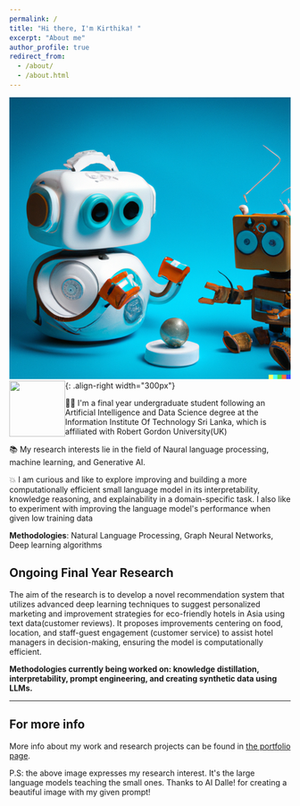 ```yaml
---
permalink: /
title: "Hi there, I'm Kirthika! "
excerpt: "About me"
author_profile: true
redirect_from: 
  - /about/
  - /about.html
---
```


![Illustration of robots teaching one another](/images/robots-1.png){: .align-right width="300px"}
<img align="left" width="100" height="100" src="https://picsum.photos/100/100">

👩‍💻 I'm a final year undergraduate student following an Artificial Intelligence and Data Science degree at the Information Institute Of Technology Sri Lanka, which is affiliated with Robert Gordon University(UK)

📚 My research interests lie in the field of Naural language processing, machine learning, and Generative AI.

💥 I am curious and like to explore improving and building a more computationally efficient small language model in its interpretability, knowledge reasoning, and explainability in a domain-specific task. I also like to experiment with improving the language model's performance  when given low training data 

 **Methodologies**: Natural Language Processing, Graph Neural Networks, Deep learning algorithms
 

## Ongoing Final Year Research 

The aim of the research is to develop a novel recommendation system that utilizes advanced deep learning techniques to suggest personalized marketing and improvement strategies for eco-friendly hotels in Asia using text data(customer reviews). It proposes improvements centering on food, location, and staff-guest engagement (customer service) to assist hotel managers in decision-making, ensuring the model is computationally efficient.

**Methodologies currently being worked on: knowledge distillation, interpretability, prompt engineering, and creating synthetic data using LLMs.**

----------------

For more info 
------
More info about my work and research projects can be found in [the portfolio page](/portfolio/).

P.S: the above image expresses my research interest. It's the large language models teaching the small ones. Thanks to AI Dalle! for creating a beautiful image with my given prompt!

